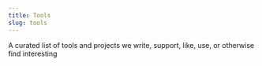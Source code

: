 ```yaml
---
title: Tools
slug: tools
---
```


A curated list of tools and projects we write, support, like, use, or otherwise find interesting
